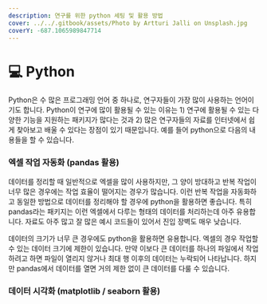 ```yaml
---
description: 연구를 위한 python 세팅 및 활용 방법
cover: ../../.gitbook/assets/Photo by Artturi Jalli on Unsplash.jpg
coverY: -687.1065989847714
---
```


# 💻 Python

Python은 수 많은  프로그래밍 언어 중 하나로, 연구자들이 가장 많이 사용하는 언어이기도 합니다. Python이 연구에 많이 활용될 수 있는 이유는 1) 연구에 활용될 수 있는 다양한 기능을 지원하는 패키지가 많다는 것과 2) 많은 연구자들의 자료를 인터넷에서 쉽게 찾아보고 배울 수 있다는 장점이 있기 때문입니다. 예를 들어 python으로 다음의 내용들을 할 수 있습니다.

### 엑셀 작업 자동화 (pandas 활용)

데이터를 정리할 때 일반적으로 엑셀을 많이 사용하지만, 그 양이 방대하고 반복 작업이 너무 많은 경우에는 작업 효율이 떨어지는 경우가 많습니다. 이런 반복 작업을 자동화하고 동일한 방법으로 데이터를 정리해야 할 경우에 python을 활용하면 좋습니다. 특히 pandas라는 패키지는 이런 엑셀에서 다루는 형태의 데이터를 처리하는데 아주 유용합니다. 자료도 아주 많고 잘 많은 예시 코드들이 있어서 진입 장벽도 매우 낮습니다.

데이터의 크기가 너무 큰 경우에도 python을 활용하면 유용합니다. 엑셀의 경우 작업할 수 있는 데이터 크기에 제한이 있습니다. 만약 이보다 큰 데이터를 하나의 파일에서 작업하려고 하면 파일이 열리지 않거나 최대 행 이후의 데이터는 누락되어 나타납니다. 하지만 pandas에서 데이터를 열면 거의 제한 없이 큰 데이터를 다룰 수 있습니다.

### 데이터 시각화 (matplotlib / seaborn 활용)


